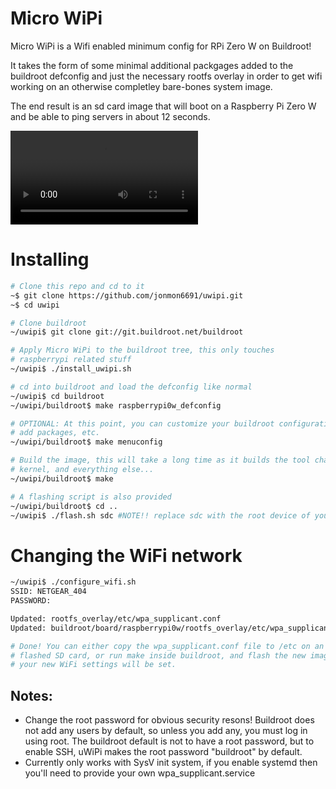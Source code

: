 # Micro WiPi
Micro WiPi is a Wifi enabled minimum config for RPi Zero W on Buildroot!

It takes the form of some minimal additional packgages added to the
buildroot defconfig and just the necessary rootfs overlay in order to
get wifi working on an otherwise completley bare-bones system image.

The end result is an sd card image that will boot on a Raspberry Pi Zero W 
and be able to ping servers in about 12 seconds.

![Boot demo video](doc/boot_demo.webm)

# Installing

```bash
# Clone this repo and cd to it
~$ git clone https://github.com/jonmon6691/uwipi.git
~$ cd uwipi

# Clone buildroot
~/uwipi$ git clone git://git.buildroot.net/buildroot

# Apply Micro WiPi to the buildroot tree, this only touches
# raspberrypi related stuff
~/uwipi$ ./install_uwipi.sh

# cd into buildroot and load the defconfig like normal
~/uwipi$ cd buildroot
~/uwipi/buildroot$ make raspberrypi0w_defconfig

# OPTIONAL: At this point, you can customize your buildroot configuration,
# add packages, etc.
~/uwipi/buildroot$ make menuconfig

# Build the image, this will take a long time as it builds the tool chain,
# kernel, and everything else...
~/uwipi/buildroot$ make

# A flashing script is also provided
~/uwipi/buildroot$ cd ..
~/uwipi$ ./flash.sh sdc #NOTE!! replace sdc with the root device of your sd card
```

# Changing the WiFi network
``` bash
~/uwipi$ ./configure_wifi.sh
SSID: NETGEAR_404
PASSWORD: 

Updated: rootfs_overlay/etc/wpa_supplicant.conf
Updated: buildroot/board/raspberrypi0w/rootfs_overlay/etc/wpa_supplicant.conf

# Done! You can either copy the wpa_supplicant.conf file to /etc on an already
# flashed SD card, or run make inside buildroot, and flash the new image and
# your new WiFi settings will be set.

```
## Notes:
* Change the root password for obvious security resons! Buildroot does not add
any users by default, so unless you add any, you must log in using root. 
The buildroot default is not to have a root password, but to enable SSH,
uWiPi makes the root password "buildroot" by default. 
* Currently only works with SysV init system, if you enable systemd then you'll need to provide your own wpa\_supplicant.service

